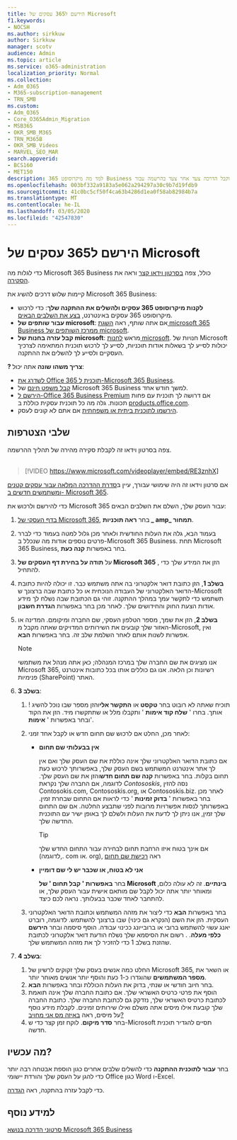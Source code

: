 ```yaml
---
title: הירשם ל365 עסקים של Microsoft
f1.keywords:
- NOCSH
ms.author: sirkkuw
author: Sirkkuw
manager: scotv
audience: Admin
ms.topic: article
ms.service: o365-administration
localization_priority: Normal
ms.collection:
- Adm_O365
- M365-subscription-management
- TRN_SMB
ms.custom:
- Adm_O365
- Core_O365Admin_Migration
- MSB365
- OKR_SMB_M365
- TRN_M365B
- OKR_SMB_Videos
- MARVEL_SEO_MAR
search.appverid:
- BCS160
- MET150
description: למד מה מיקרוסופט 365 Business כולל, וקבל הדרכה צעד אחר צעד בהרשמה עבור Microsoft 365 Business.
ms.openlocfilehash: 003bf332a9183a5e062a294297a30c9b7d19fdb9
ms.sourcegitcommit: 41c0bc5cf50f4ca63b4286d1ea0f58ab82984b7a
ms.translationtype: MT
ms.contentlocale: he-IL
ms.lasthandoff: 03/05/2020
ms.locfileid: "42547830"
---
```

# <a name="sign-up-for-microsoft-365-business"></a>הירשם ל365 עסקים של Microsoft

כדי לגלות מה Microsoft 365 Business כולל, צפה [בסרטון וידאו קצר](https://go.microsoft.com/fwlink/?linkid=2109651) וראה את [הסקירה](microsoft-365-business-overview.md).

קיימות שלוש דרכים להשיג את Microsoft 365 Business:
- **לקנות מיקרוסופט 365 עסקים ולהשלים את ההתקנה שלך**: כדי לרכוש מיקרוסופט 365 עסקים באינטרנט, [בצע את השלבים הבאים](#sign-up-steps).
- **עבור שותפים של microsoft**: אם אתה שותף, ראה [השגת microsoft 365 Business ממרכז השותפים של microsoft](get-microsoft-365-business.md#get-microsoft-365-business-from-microsoft-partner-center).
- **קבל עזרה בחנות של microsoft**: מראש [לחנות microsoft](https://go.microsoft.com/fwlink/?linkid=2109652). חנויות של Microsoft יכולות לסייע לך בשאלות אודות תוכניות, לסייע לך לרכוש תוכנית המתאימה לצרכיך העסקיים ולסייע לך להשלים את ההתקנה.

**? צריך משהו שונה** אתה יכול:
- [לשדרג את Office 365 תוכנית ל-Microsoft 365 Business](migrate-to-microsoft-365-business.md).
- [קבל משפט חינם](https://go.microsoft.com/fwlink/p/?linkid=2102309) של Microsoft 365 Business למשך חודש אחד.
- [הירשם ל-Office 365 Business Premium](https://go.microsoft.com/fwlink/p/?LinkID=510935) אם דרושה לך תוכנית עם פחות תכונות. גלה מה כל תוכנית עסקית כוללת ב [products.office.com](https://go.microsoft.com/fwlink/?linkid=2109397).
- [הירשמו לתוכנית ביתית או משפחתית](https://go.microsoft.com/fwlink/?linkid=2109398) אם אתם לא קונים לעסק. 

## <a name="sign-up-steps"></a>שלבי הצטרפות

צפה בסרטון וידאו זה לקבלת סקירה מהירה של תהליך ההרשמה.<br><br>

> [!VIDEO https://www.microsoft.com/videoplayer/embed/RE3znhX] 

אם סרטון וידאו זה היה שימושי עבורך, עיין ב[סדרת ההדרכה המלאה עבור עסקים קטנים ומשתמשים חדשים ב- Microsoft 365](https://support.office.com/article/6ab4bbcd-79cf-4000-a0bd-d42ce4d12816).

כדי להירשם ולרכוש את Microsoft 365 עבור העסק שלך, השלם את השלבים הבאים:

1. [בדף העסקי של Microsoft 365](https://go.microsoft.com/fwlink/?linkid=2109654), בחר **ראה תוכניות _ amp_ תמחור**. 
2. בעמוד הבא, גלה את העלות החודשית ולאחר מכן גלול למטה בעמוד כדי לברר פרטים נוספים אודות מה שנכלל ב-Microsoft 365 Business. תחת Microsoft 365 Business, בחר באפשרות **קנה כעת**.
3. על **תודה על בחירת דף העסקים של Microsoft 365** , הזן את המידע שלך כדי להתחיל.
4. **בשלב 1**, הזן כתובת דואר אלקטרוני בה אתה משתמש כבר. זו יכולה להיות כתובת הדואר האלקטרוני של העבודה הנוכחית או כל כתובת שבה ברצונך ש-Microsoft תשתמש כדי לתקשר עמך במהלך ההתקנה. זוהי גם הכתובת שבה נשלח לך מידע אודות הצעת החוק והחידושים שלך. לאחר מכן בחר באפשרות **הגדרת חשבון**.
5. **בשלב 2**, הזן את שמך, מספר הטלפון העסקי, שם החברה ומיקומם. המדינה או האזור שלך קובעים את השירותים המדויקים שאתה מקבל מ-Microsoft, ואין אפשרות לשנות אותם לאחר השלמת שלב זה. בחר באפשרות **הבא**.
    > [!NOTE]
    > אנו מציגים את שם החברה שלך במרכז המנהלה; כאן אתה מנהל את משתמשי Microsoft 365, רשיונות וכן הלאה. אנו גם כוללים אותו בכל כתובות אינטרנט פנימיות (SharePoint) האתר.
6. **בשלב 3**:

    1. ! תוכיח שאתה לא רובוט בחר **טקסט** או **התקשר אלי**והזן מספר שבו נוכל להשיג אותך. בחרו ' **שלח קוד אימות** ' ותקבלו מלל או שתתקשרו מיד. הזן את הקוד ובחר באפשרות ' **אימות**'.
    2. לאחר מכן, החלט אם לרכוש שם תחום חדש או לקבל אחד זמני:

        - **אין בבעלותי שם תחום** 
        
            אם כתובת הדואר האלקטרוני שלך אינה כוללת את שם העסק שלך ואם אין לך אתר אינטרנט המשתמש בשם העסק שלך, באפשרותך לרכוש כעת תחום בקלות. בחר באפשרות **קנה שם תחום חדש**והזן את שם העסק שלך. לדוגמה, אם החברה שלך נקראת *Contososkis*, נסה להזין Contosokis.com, Contososkis.org, או Contososkis.biz. לאחר מכן בחר באפשרות ' **בדוק זמינות** ' כדי לראות אם התחום שבחרת זמין. באפשרותך לנסות אפשרויות מרובות לפני שתבצע החלטה. אם שם התחום שלך זמין, אנו ניתן לך לדעת את העלות ולשלם לך באופן ישיר עם התוכנית החדשה שלך. 
       
            > [!TIP]
            > אם אינך בטוח איזו הרחבת תחום לבחירה עבור התחום החדש שלך (לדוגמה,. com או. org), ראה [רכישת שם תחום](https://go.microsoft.com/fwlink/?linkid=2109700)
        
        - **אני לא בטוח, או שכבר יש לי שם דומיין** 
        
             בחר **באפשרות ' קבל תחום ' של Microsoft בינתיים**. זה לא עולה כלום, ומאוחר יותר אתה יכול לקבל שם מותאם אישית עבור העסק שלך, או להתחבר לאחד שכבר בבעלותך. נראה לכם כיצד.

    3. בחר באפשרות **הבא** כדי ליצור את מזהה המשתמש וכתובת הדואר האלקטרוני העסקית. הזן את השם (הנקרא גם כינוי) שבו ברצונך להשתמש. לדוגמה, רוברט יאנג עשוי להשתמש ברובי או ברובייונג ככינוי עבודה. הוסף סיסמה ובחר **הירשם כלפי מעלה**. . רשום את הסיסמא שלך נשלח הודעת דואר אלקטרוני לכתובת שהזנת בשלב 1 כדי להזכיר לך את מזהה המשתמש שלך.
7. **בשלב 4**: 

    1. החלט כמה אנשים בעסק שלך זקוקים לרשיון של Microsoft 365, או השאר את **מספר המשתמשים** שהוגדרו כ-1 כעת והוסף יותר אנשים מאוחר יותר. 
    2. בחר חיוב חודשי או שנתי, בדוק את העלות הכוללת ובחר באפשרות **הבא**. 
    3. הוסף את פרטי כרטיס האשראי שלך. אם כתובת החברה שלך אינה תואמת לכתובת כרטיס האשראי שלך, נזדקק גם לכתובת החברה שלך. כתובת החברה שלך קובעת אילו מיסים אתה משלם ואילו שירותים זמינים. לקבלת מידע נוסף על מיסים, ראה [באיזה מס אני מחויב?](https://go.microsoft.com/fwlink/?linkid=2109701)
    4. בחר **סדר מיקום**. לוקח זמן קצר כדי ש-Microsoft תסיים להגדיר תוכנית חדשה.

## <a name="whats-next"></a>מה עכשיו?

בחר **עבור לתוכנית ההתקנה** כדי להשלים שלבים אחרים כגון הוספת אבטחה רבה יותר כדי להגן על העסק שלך והורדת יישומי Office כגון Word ו-Excel.

כדי לקבל עזרה בהתקנה, ראה [הגדרה](set-up.md).

## <a name="see-also"></a>למידע נוסף

[סרטוני הדרכה בנושא Microsoft 365 Business](https://support.office.com/article/6ab4bbcd-79cf-4000-a0bd-d42ce4d12816)
